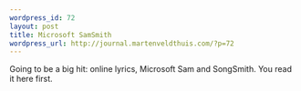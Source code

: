```yaml
--- 
wordpress_id: 72
layout: post
title: Microsoft SamSmith
wordpress_url: http://journal.martenveldthuis.com/?p=72
---
```

Going to be a big hit: online lyrics, Microsoft Sam and SongSmith. You read it here first.
